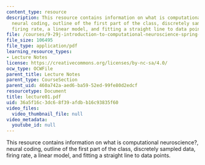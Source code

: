 ```yaml
---
content_type: resource
description: This resource contains information on what is computational neuroscience?,
  neural coding, outline of the first part of the class, discretely sampled data,
  firing rate, a linear model, and fitting a straight line to data points.
file: /courses/9-29j-introduction-to-computational-neuroscience-spring-2004/36a5f16c3dc68f39afdbb16c93835f60_lecture01.pdf
file_size: 106495
file_type: application/pdf
learning_resource_types:
- Lecture Notes
license: https://creativecommons.org/licenses/by-nc-sa/4.0/
ocw_type: OCWFile
parent_title: Lecture Notes
parent_type: CourseSection
parent_uid: 460a742a-aed6-ba59-52ed-99fe80d2edcf
resourcetype: Document
title: lecture01.pdf
uid: 36a5f16c-3dc6-8f39-afdb-b16c93835f60
video_files:
  video_thumbnail_file: null
video_metadata:
  youtube_id: null
---
```

This resource contains information on what is computational neuroscience?, neural coding, outline of the first part of the class, discretely sampled data, firing rate, a linear model, and fitting a straight line to data points.